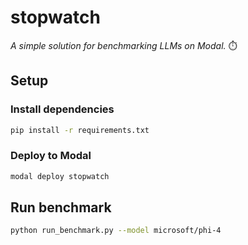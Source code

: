 # stopwatch

_A simple solution for benchmarking LLMs on Modal._ ⏱️

## Setup

### Install dependencies

```bash
pip install -r requirements.txt
```

### Deploy to Modal

```bash
modal deploy stopwatch
```

## Run benchmark

```bash
python run_benchmark.py --model microsoft/phi-4
```
